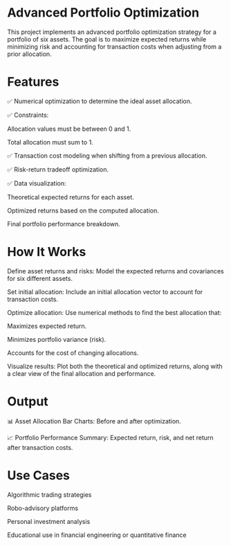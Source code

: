 # Advanced Portfolio Optimization
This project implements an advanced portfolio optimization strategy for a portfolio of six assets. The goal is to maximize expected returns while minimizing risk and accounting for transaction costs when adjusting from a prior allocation.

# Features
✅ Numerical optimization to determine the ideal asset allocation.

✅ Constraints:

Allocation values must be between 0 and 1.

Total allocation must sum to 1.

✅ Transaction cost modeling when shifting from a previous allocation.

✅ Risk-return tradeoff optimization.

✅ Data visualization:

Theoretical expected returns for each asset.

Optimized returns based on the computed allocation.

Final portfolio performance breakdown.

# How It Works
Define asset returns and risks: Model the expected returns and covariances for six different assets.

Set initial allocation: Include an initial allocation vector to account for transaction costs.

Optimize allocation: Use numerical methods to find the best allocation that:

Maximizes expected return.

Minimizes portfolio variance (risk).

Accounts for the cost of changing allocations.

Visualize results: Plot both the theoretical and optimized returns, along with a clear view of the final allocation and performance.

# Output
📊 Asset Allocation Bar Charts: Before and after optimization.

📈 Portfolio Performance Summary: Expected return, risk, and net return after transaction costs.

# Use Cases
Algorithmic trading strategies

Robo-advisory platforms

Personal investment analysis

Educational use in financial engineering or quantitative finance
